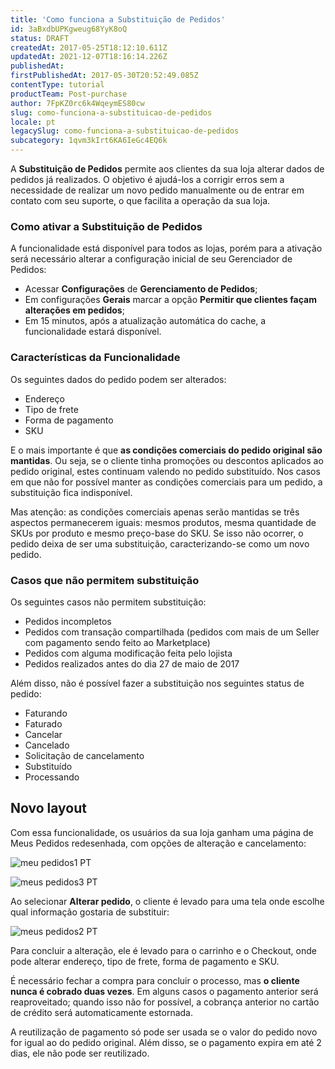 ```yaml
---
title: 'Como funciona a Substituição de Pedidos'
id: 3aBxdbUPKgweug68YyK8oQ
status: DRAFT
createdAt: 2017-05-25T18:12:10.611Z
updatedAt: 2021-12-07T18:16:14.226Z
publishedAt: 
firstPublishedAt: 2017-05-30T20:52:49.085Z
contentType: tutorial
productTeam: Post-purchase
author: 7FpKZ0rc6k4WqeymES80cw
slug: como-funciona-a-substituicao-de-pedidos
locale: pt
legacySlug: como-funciona-a-substituicao-de-pedidos
subcategory: 1qvm3kIrt6KA6IeGc4EQ6k
---
```


A **Substituição de Pedidos** permite aos clientes da sua loja alterar dados de pedidos já realizados. O objetivo é ajudá-los a corrigir erros sem a necessidade de realizar um novo pedido manualmente ou de entrar em contato com seu suporte, o que facilita a operação da sua loja.

### Como ativar a Substituição de Pedidos

A funcionalidade está disponível para todos as lojas, porém para a ativação será necessário alterar a configuração inicial de seu Gerenciador de Pedidos:

- Acessar **Configurações** de **Gerenciamento de Pedidos**;
- Em configurações **Gerais** marcar a opção **Permitir que clientes façam alterações em pedidos**;
- Em 15 minutos, após a atualização automática do cache, a funcionalidade estará disponível.


### Características da Funcionalidade


Os seguintes dados do pedido podem ser alterados:

- Endereço
- Tipo de frete
- Forma de pagamento
- SKU

E o mais importante é que **as condições comerciais do pedido original são mantidas**. Ou seja, se o cliente tinha promoções ou descontos aplicados ao pedido original, estes continuam valendo no pedido substituído. Nos casos em que não for possível manter as condições comerciais para um pedido, a substituição fica indisponível.

Mas atenção: as condições comerciais apenas serão mantidas se três aspectos permanecerem iguais: mesmos produtos, mesma quantidade de SKUs por produto e mesmo preço-base do SKU. Se isso não ocorrer, o pedido deixa de ser uma substituição, caracterizando-se como um novo pedido.

### Casos que não permitem substituição

Os seguintes casos não permitem substituição:
- Pedidos incompletos
- Pedidos com transação compartilhada (pedidos com mais de um Seller com pagamento sendo feito ao Marketplace)
- Pedidos com alguma modificação feita pelo lojista
- Pedidos realizados antes do dia 27 de maio de 2017

Além disso, não é possível fazer a substituição nos seguintes status de pedido:

- Faturando
- Faturado
- Cancelar
- Cancelado
- Solicitação de cancelamento
- Substituído
- Processando

## Novo layout

Com essa funcionalidade, os usuários da sua loja ganham uma página de Meus Pedidos redesenhada, com opções de alteração e cancelamento:

![meu pedidos1 PT](https://images.contentful.com/alneenqid6w5/3HQW2z7EfmokwYcWWCae8C/f0b0a251aecf8b2e140ad9a1ec2ee3c9/meu_pedidos1_PT.png)

![meus pedidos3 PT](https://images.ctfassets.net/alneenqid6w5/Np1Rhp4HIsQ6ocyOcqG4i/291263f717dd3da2ef8a027b5a1534e6/meus_pedidos3_PT.png)

Ao selecionar **Alterar pedido**, o cliente é levado para uma tela onde escolhe qual informação gostaria de substituir:

![meus pedidos2 PT](https://images.contentful.com/alneenqid6w5/3H4kcxj1Fm0Y0MkmouU2Sq/244d2ca249c117c42ecc7af26b5bfb4d/meus_pedidos2_PT.png)

Para concluir a alteração, ele é levado para o carrinho e o Checkout, onde pode alterar endereço, tipo de frete, forma de pagamento e SKU.

<div class="alert alert-warning">É necessário fechar a compra para concluir o processo, mas <strong>o cliente nunca é cobrado duas vezes</strong>. Em alguns casos o pagamento anterior será reaproveitado; quando isso não for possível, a cobrança anterior no cartão de crédito será automaticamente estornada.</div>

A reutilização de pagamento só pode ser usada se o valor do pedido novo for igual ao do pedido original. Além disso, se o pagamento expira em até 2 dias, ele não pode ser reutilizado.
